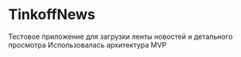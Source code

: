 # TinkoffNews
Тестовое приложение для загрузки ленты новостей и детального просмотра
Использовалась архитектура MVP
